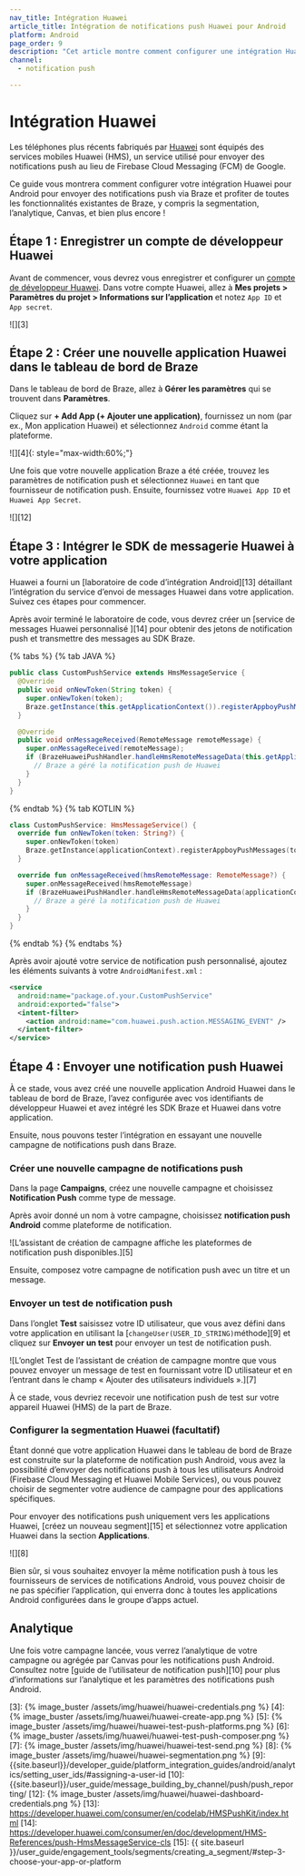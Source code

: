 ```yaml
---
nav_title: Intégration Huawei
article_title: Intégration de notifications push Huawei pour Android
platform: Android
page_order: 9
description: "Cet article montre comment configurer une intégration Huawei pour Android."
channel:
  - notification push

---
```


# Intégration Huawei

Les téléphones plus récents fabriqués par [Huawei][1] sont équipés des services mobiles Huawei (HMS), un service utilisé pour envoyer des notifications push au lieu de Firebase Cloud Messaging (FCM) de Google.

Ce guide vous montrera comment configurer votre intégration Huawei pour Android pour envoyer des notifications push via Braze et profiter de toutes les fonctionnalités existantes de Braze, y compris la segmentation, l’analytique, Canvas, et bien plus encore !

## Étape 1 : Enregistrer un compte de développeur Huawei

Avant de commencer, vous devrez vous enregistrer et configurer un [compte de développeur Huawei][2]. Dans votre compte Huawei, allez à **Mes projets > Paramètres du projet > Informations sur l’application** et notez `App ID` et `App secret`.

![][3]

## Étape 2 : Créer une nouvelle application Huawei dans le tableau de bord de Braze

Dans le tableau de bord de Braze, allez à **Gérer les paramètres** qui se trouvent dans **Paramètres**.

Cliquez sur **+ Add App (+ Ajouter une application)**, fournissez un nom (par ex., Mon application Huawei) et sélectionnez `Android` comme étant la plateforme.

![][4]{: style="max-width:60%;"}

Une fois que votre nouvelle application Braze a été créée, trouvez les paramètres de notification push et sélectionnez `Huawei` en tant que fournisseur de notification push. Ensuite, fournissez votre `Huawei App ID` et `Huawei App Secret`.

![][12]

## Étape 3 : Intégrer le SDK de messagerie Huawei à votre application

Huawei a fourni un [laboratoire de code d’intégration Android][13]  détaillant l’intégration du service d’envoi de messages Huawei dans votre application. Suivez ces étapes pour commencer.

Après avoir terminé le laboratoire de code, vous devrez créer un [service de messages Huawei personnalisé ][14] pour obtenir des jetons de notification push et transmettre des messages au SDK Braze.

{% tabs %}
{% tab JAVA %}

```java
public class CustomPushService extends HmsMessageService {
  @Override
  public void onNewToken(String token) {
    super.onNewToken(token);
    Braze.getInstance(this.getApplicationContext()).registerAppboyPushMessages(token);
  }

  @Override
  public void onMessageReceived(RemoteMessage remoteMessage) {
    super.onMessageReceived(remoteMessage);
    if (BrazeHuaweiPushHandler.handleHmsRemoteMessageData(this.getApplicationContext(), remoteMessage.getDataOfMap())) {
      // Braze a géré la notification push de Huawei
    }
  }
}
```

{% endtab %}
{% tab KOTLIN %}

```kotlin
class CustomPushService: HmsMessageService() {
  override fun onNewToken(token: String?) {
    super.onNewToken(token)
    Braze.getInstance(applicationContext).registerAppboyPushMessages(token!!)
  }

  override fun onMessageReceived(hmsRemoteMessage: RemoteMessage?) {
    super.onMessageReceived(hmsRemoteMessage)
    if (BrazeHuaweiPushHandler.handleHmsRemoteMessageData(applicationContext, hmsRemoteMessage?.dataOfMap)) {
      // Braze a géré la notification push de Huawei
    }
  }
}
```

{% endtab %}
{% endtabs %}

Après avoir ajouté votre service de notification push personnalisé, ajoutez les éléments suivants à votre `AndroidManifest.xml` :

```xml
<service
  android:name="package.of.your.CustomPushService"
  android:exported="false">
  <intent-filter>
    <action android:name="com.huawei.push.action.MESSAGING_EVENT" />
  </intent-filter>
</service>
```

## Étape 4 : Envoyer une notification push Huawei

À ce stade, vous avez créé une nouvelle application Android Huawei dans le tableau de bord de Braze, l’avez configurée avec vos identifiants de développeur Huawei et avez intégré les SDK Braze et Huawei dans votre application.

Ensuite, nous pouvons tester l’intégration en essayant une nouvelle campagne de notifications push dans Braze.

### Créer une nouvelle campagne de notifications push

Dans la page **Campaigns**, créez une nouvelle campagne et choisissez **Notification Push** comme type de message.

Après avoir donné un nom à votre campagne, choisissez **notification push Android** comme plateforme de notification.

![L’assistant de création de campagne affiche les plateformes de notification push disponibles.][5]

Ensuite, composez votre campagne de notification push avec un titre et un message.

### Envoyer un test de notification push

Dans l’onglet **Test** saisissez votre ID utilisateur, que vous avez défini dans votre application en utilisant la [`changeUser(USER_ID_STRING)`méthode][9] et cliquez sur **Envoyer un test** pour envoyer un test de notification push.

![L’onglet Test de l’assistant de création de campagne montre que vous pouvez envoyer un message de test en fournissant votre ID utilisateur et en l’entrant dans le champ « Ajouter des utilisateurs individuels ».][7]

À ce stade, vous devriez recevoir une notification push de test sur votre appareil Huawei (HMS) de la part de Braze.

### Configurer la segmentation Huawei (facultatif)

Étant donné que votre application Huawei dans le tableau de bord de Braze est construite sur la plateforme de notification push Android, vous avez la possibilité d’envoyer des notifications push à tous les utilisateurs Android (Firebase Cloud Messaging et Huawei Mobile Services), ou vous pouvez choisir de segmenter votre audience de campagne pour des applications spécifiques.

Pour envoyer des notifications push uniquement vers les applications Huawei, [créez un nouveau segment][15]  et sélectionnez votre application Huawei dans la section **Applications**.

![][8]

Bien sûr, si vous souhaitez envoyer la même notification push à tous les fournisseurs de services de notifications Android, vous pouvez choisir de ne pas spécifier l’application, qui enverra donc à toutes les applications Android configurées dans le groupe d’apps actuel.

## Analytique

Une fois votre campagne lancée, vous verrez l’analytique de votre campagne ou agrégée par Canvas pour les notifications push Android. Consultez notre [guide de l’utilisateur de notification push][10]  pour plus d’informations sur l’analytique et les paramètres des notifications push Android.

[1]: https://huaweimobileservices.com/
[2]: https://developer.huawei.com/consumer/en/console
[3]: {% image_buster /assets/img/huawei/huawei-credentials.png %}
[4]: {% image_buster /assets/img/huawei/huawei-create-app.png %}
[5]: {% image_buster /assets/img/huawei/huawei-test-push-platforms.png %}
[6]: {% image_buster /assets/img/huawei/huawei-test-push-composer.png %}
[7]: {% image_buster /assets/img/huawei/huawei-test-send.png %}
[8]: {% image_buster /assets/img/huawei/huawei-segmentation.png %}
[9]: {{site.baseurl}}/developer_guide/platform_integration_guides/android/analytics/setting_user_ids/#assigning-a-user-id
[10]: {{site.baseurl}}/user_guide/message_building_by_channel/push/push_reporting/
[12]: {% image_buster /assets/img/huawei/huawei-dashboard-credentials.png %}
[13]: https://developer.huawei.com/consumer/en/codelab/HMSPushKit/index.html
[14]: https://developer.huawei.com/consumer/en/doc/development/HMS-References/push-HmsMessageService-cls
[15]: {{ site.baseurl }}/user_guide/engagement_tools/segments/creating_a_segment/#step-3-choose-your-app-or-platform
